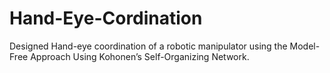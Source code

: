 # Hand-Eye-Cordination
Designed Hand-eye coordination of a robotic manipulator using the Model-Free Approach Using Kohonen’s Self-Organizing Network.
